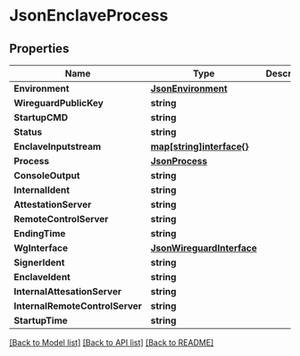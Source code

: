 # JsonEnclaveProcess

## Properties

Name | Type | Description | Notes
------------ | ------------- | ------------- | -------------
**Environment** | [**JsonEnvironment**](json_Environment.md) |  | [optional] 
**WireguardPublicKey** | **string** |  | [optional] 
**StartupCMD** | **string** |  | [optional] 
**Status** | **string** |  | [optional] 
**EnclaveInputstream** | [**map[string]interface{}**](.md) |  | [optional] 
**Process** | [**JsonProcess**](json_Process.md) |  | [optional] 
**ConsoleOutput** | **string** |  | [optional] 
**InternalIdent** | **string** |  | [optional] 
**AttestationServer** | **string** |  | [optional] 
**RemoteControlServer** | **string** |  | [optional] 
**EndingTime** | **string** |  | [optional] 
**WgInterface** | [**JsonWireguardInterface**](json_WireguardInterface.md) |  | [optional] 
**SignerIdent** | **string** |  | [optional] 
**EnclaveIdent** | **string** |  | [optional] 
**InternalAttesationServer** | **string** |  | [optional] 
**InternalRemoteControlServer** | **string** |  | [optional] 
**StartupTime** | **string** |  | [optional] 

[[Back to Model list]](../README.md#documentation-for-models) [[Back to API list]](../README.md#documentation-for-api-endpoints) [[Back to README]](../README.md)


